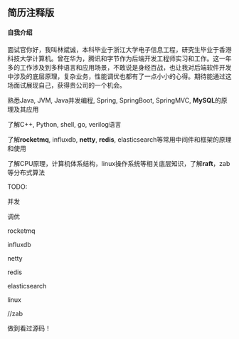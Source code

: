 ## 简历注释版

#### 自我介绍

面试官你好，我叫林斌诚，本科毕业于浙江大学电子信息工程，研究生毕业于香港科技大学计算机。曾在华为，腾讯和字节作为后端开发工程师实习和工作。这一年多的工作涉及到多种语言和应用场景，不敢说是身经百战，也让我对后端软件开发中涉及的底层原理，复杂业务，性能调优也都有了一点小小的心得。期待能通过这场面试展现自己，获得贵公司的一个机会。





熟悉Java, JVM, Java并发编程, Spring, SpringBoot, SpringMVC, **MySQL**的原理及其应用

了解C++, Python, shell, go, verilog语言

了解**rocketmq**, influxdb, **netty**, **redis**, elasticsearch等常用中间件和框架的原理和使用

了解CPU原理，计算机体系结构，linux操作系统等相关底层知识，了解**raft**，zab等分布式算法



TODO:

并发

调优

rocketmq

influxdb

netty

redis

elasticsearch

linux

//zab

做到看过源码！

